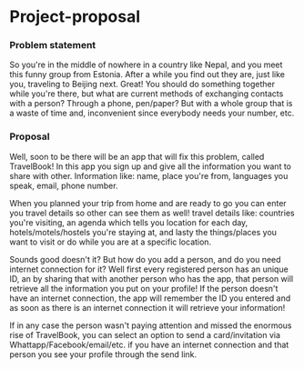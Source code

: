 # Project-proposal
### Problem statement
So you're in the middle of nowhere in a country like Nepal, and you meet this funny group from Estonia. After a while you find out they are, just like you, traveling to Beijing next. Great! You should do something together while you're there, but what are current methods of exchanging contacts with a person? Through a phone, pen/paper? But with a whole group that is a waste of time and, inconvenient since everybody needs your number, etc.
### Proposal
Well, soon to be there will be an app that will fix this problem, called TravelBook! In this app you sign up and give all the information you want to share with other. Information like: name, place you're from, languages you speak, email, phone number. 

When you planned your trip from home and are ready to go you can enter you travel details so other can see them as well! travel details like: countries you're visiting, an agenda which tells you location for each day, hotels/motels/hostels you're staying at, and lasty the things/places you want to visit or do while you are at a specific location.

Sounds good doesn't it? But how do you add a person, and do you need internet connection for it? Well first every registered person has an unique ID, an by sharing that with another person who has the app, that person will retrieve all the information you put on your profile! If the person doesn't have an internet connection, the app will remember the ID you entered and as soon as there is an internet connection it will retrieve your information!

If in any case the person wasn't paying attention and missed the enormous rise of TravelBook, you can select an option to send a card/invitation via Whattapp/Facebook/email/etc. if you have an internet connection and that person you see your profile through the send link.
